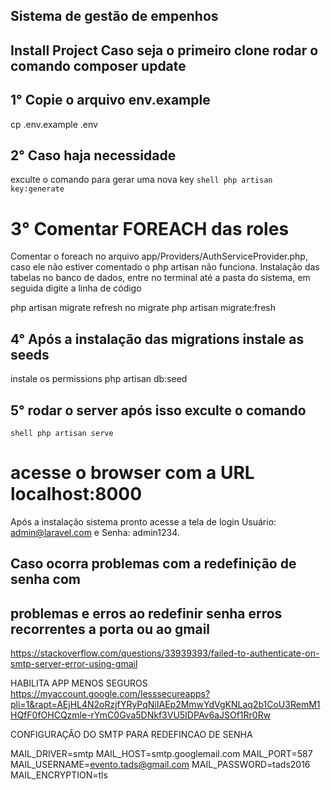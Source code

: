 ## Sistema de gestão de empenhos

## Install Project Caso seja o primeiro clone rodar o comando composer update 

## 1° Copie o arquivo env.example 
 cp .env.example .env
## 2° Caso haja necessidade 
 exculte o comando para gerar uma nova key 
```shell php artisan key:generate ```
# 3° Comentar FOREACH das roles 
Comentar o foreach no arquivo app/Providers/AuthServiceProvider.php, caso ele não estiver comentado o php artisan não funciona.
Instalação das tabelas no banco de dados, entre no terminal até a pasta do sistema, em seguida digite a linha de código 

php artisan migrate
refresh no migrate  php artisan migrate:fresh

## 4° Após a instalação das migrations instale as seeds

instale os permissions php artisan db:seed 



## 5° rodar o server  após isso exculte o comando 
```shell php artisan serve ```

 acesse o browser com a URL localhost:8000
=

Após a instalação sistema pronto acesse a tela de login Usuário: admin@laravel.com e Senha: admin1234.


## Caso ocorra problemas com a redefinição de senha com
## problemas e erros ao redefinir senha  erros recorrentes a porta ou ao gmail 


https://stackoverflow.com/questions/33939393/failed-to-authenticate-on-smtp-server-error-using-gmail

HABILITA APP MENOS SEGUROS 
https://myaccount.google.com/lesssecureapps?pli=1&rapt=AEjHL4N2oRzjfYRyPqNiIAEp2MmwYdVgKNLaq2b1CoU3RemM1HQfF0fOHCQzmle-rYmC0Gva5DNkf3VU5IDPAv6aJSOf1Rr0Rw

CONFIGURAÇÂO DO SMTP PARA REDEFINCAO DE SENHA 

MAIL_DRIVER=smtp
MAIL_HOST=smtp.googlemail.com
MAIL_PORT=587
MAIL_USERNAME=evento.tads@gmail.com
MAIL_PASSWORD=tads2016
MAIL_ENCRYPTION=tls
